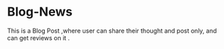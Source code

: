 # Blog-News
This is a Blog Post ,where user can share their thought and post only, and can get  reviews on it .

